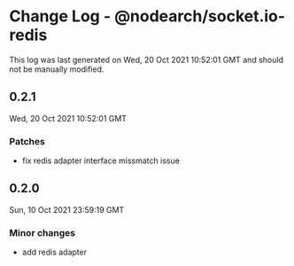 # Change Log - @nodearch/socket.io-redis

This log was last generated on Wed, 20 Oct 2021 10:52:01 GMT and should not be manually modified.

## 0.2.1
Wed, 20 Oct 2021 10:52:01 GMT

### Patches

- fix redis adapter interface missmatch issue

## 0.2.0
Sun, 10 Oct 2021 23:59:19 GMT

### Minor changes

- add redis adapter

